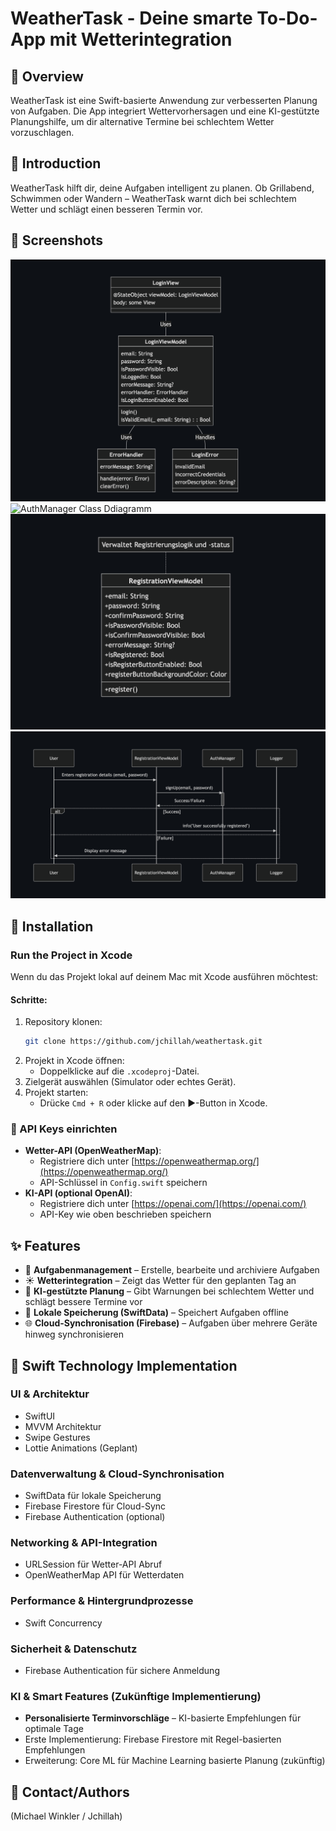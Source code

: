 # WeatherTask - Deine smarte To-Do-App mit Wetterintegration

## 🌱 Overview

WeatherTask ist eine Swift-basierte Anwendung zur verbesserten Planung von Aufgaben. Die App integriert Wettervorhersagen und eine KI-gestützte Planungshilfe, um dir alternative Termine bei schlechtem Wetter vorzuschlagen.

## 📝 Introduction

WeatherTask hilft dir, deine Aufgaben intelligent zu planen. Ob Grillabend, Schwimmen oder Wandern – WeatherTask warnt dich bei schlechtem Wetter und schlägt einen besseren Termin vor.

## 🌄 Screenshots

![LoginView/LoginViewModel Class Diagramm](./Screenshots/KlassenDiagrammLoginView.png)
![AuthManager Class Ddiagramm](./Screenshots/KlassenDiagrammAuthManager.png.png)
![RegistrationView/RegistrationViewModel Class Diagramm](./Screenshots/KlassenDiagrammRegistrationView.png)
![User Registration Sequence Diagramm](./Screenshots/SequenzDiagramUserRegistration.png)


## 🔄 Installation

### Run the Project in Xcode

Wenn du das Projekt lokal auf deinem Mac mit Xcode ausführen möchtest:

#### Schritte:

1. Repository klonen:
   ```bash
   git clone https://github.com/jchillah/weathertask.git
   ```
2. Projekt in Xcode öffnen:
   - Doppelklicke auf die `.xcodeproj`-Datei.
3. Zielgerät auswählen (Simulator oder echtes Gerät).
4. Projekt starten:
   - Drücke `Cmd + R` oder klicke auf den ▶️-Button in Xcode.

### 📑 API Keys einrichten

- **Wetter-API (OpenWeatherMap)**:
  - Registriere dich unter [https://openweathermap.org/](https://openweathermap.org/)
  - API-Schlüssel in `Config.swift` speichern
- **KI-API (optional OpenAI)**:
  - Registriere dich unter [https://openai.com/](https://openai.com/)
  - API-Key wie oben beschrieben speichern

## ✨ Features

- 📅 **Aufgabenmanagement** – Erstelle, bearbeite und archiviere Aufgaben
- ☀️ **Wetterintegration** – Zeigt das Wetter für den geplanten Tag an
- 🧠 **KI-gestützte Planung** – Gibt Warnungen bei schlechtem Wetter und schlägt bessere Termine vor
- 💾 **Lokale Speicherung (SwiftData)** – Speichert Aufgaben offline
- 🌐 **Cloud-Synchronisation (Firebase)** – Aufgaben über mehrere Geräte hinweg synchronisieren

## 🚀 Swift Technology Implementation

### UI & Architektur

- SwiftUI
- MVVM Architektur
- Swipe Gestures
- Lottie Animations (Geplant)

### Datenverwaltung & Cloud-Synchronisation

- SwiftData für lokale Speicherung
- Firebase Firestore für Cloud-Sync
- Firebase Authentication (optional)

### Networking & API-Integration

- URLSession für Wetter-API Abruf
- OpenWeatherMap API für Wetterdaten

### Performance & Hintergrundprozesse

- Swift Concurrency

### Sicherheit & Datenschutz

- Firebase Authentication für sichere Anmeldung

### KI & Smart Features (Zukünftige Implementierung)

- **Personalisierte Terminvorschläge** – KI-basierte Empfehlungen für optimale Tage
- Erste Implementierung: Firebase Firestore mit Regel-basierten Empfehlungen
- Erweiterung: Core ML für Machine Learning basierte Planung (zukünftig)

## 👤 Contact/Authors

(Michael Winkler / Jchillah)

